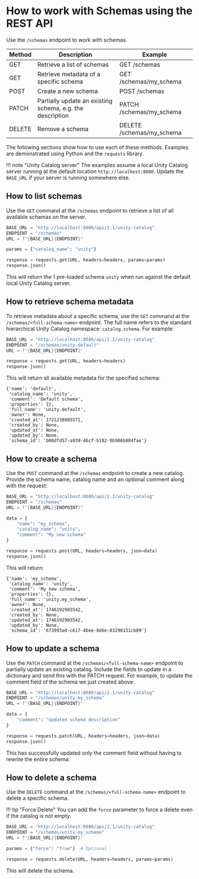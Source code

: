 # How to work with Schemas using the REST API

Use the `/schemas` endpoint to work with schemas.

| Method | Description                                               | Example                   |
| ------ | --------------------------------------------------------- | ------------------------- |
| GET    | Retrieve a list of schemas                                | GET /schemas              |
| GET    | Retrieve metadata of a specific schema                    | GET /schemas/my_schema    |
| POST   | Create a new schema                                       | POST /schemas             |
| PATCH  | Partially update an existing schema, e.g. the description | PATCH /schemas/my_schema  |
| DELETE | Remove a schema                                           | DELETE /schemas/my_schema |

The following sections show how to use each of these methods. Examples are demonstrated using Python and the `requests` library.

<!-- prettier-ignore -->
!!! note "Unity Catalog server"
    The examples assume a local Unity Catalog server running at the default location `http://localhost:8080`. Update the `BASE_URL` if your server is running somewhere else.

## How to list schemas

Use the `GET` command at the `/schemas` endpoint to retrieve a list of all available schemas on the server.

```python
BASE_URL = "http://localhost:8080/api/2.1/unity-catalog"
ENDPOINT = "/schemas"
URL = f"{BASE_URL}{ENDPOINT}"

params = {"catalog_name": "unity"}

response = requests.get(URL, headers=headers, params=params)
response.json()
```

This will return the 1 pre-loaded schema `unity` when run against the default local Unity Catalog server.

## How to retrieve schema metadata

To retrieve metadata about a specific schema, use the `GET` command at the `/schemas/<full-schema-name>` endpoint. The full name refers to the standard hierarchical Unity Catalog namespace: `catalog.schema`. For example:

```python
BASE_URL = "http://localhost:8080/api/2.1/unity-catalog"
ENDPOINT = "/schemas/unity.default"
URL = f"{BASE_URL}{ENDPOINT}"

response = requests.get(URL, headers=headers)
response.json()
```

This will return all available metadata for the specified schema:

```
{'name': 'default',
 'catalog_name': 'unity',
 'comment': 'Default schema',
 'properties': {},
 'full_name': 'unity.default',
 'owner': None,
 'created_at': 1721238005571,
 'created_by': None,
 'updated_at': None,
 'updated_by': None,
 'schema_id': 'b08dfd57-a939-46cf-b102-9b906b884fae'}
```

## How to create a schema

Use the `POST` command at the `/schemas` endpoint to create a new catalog. Provide the schema name, catalog name and an optional comment along with the request:

```python
BASE_URL = "http://localhost:8080/api/2.1/unity-catalog"
ENDPOINT = "/schemas"
URL = f"{BASE_URL}{ENDPOINT}"

data = {
    "name": "my_schema",
    "catalog_name": "unity",
    "comment": "My new schema"
}

response = requests.post(URL, headers=headers, json=data)
response.json()
```

This will return:

```
{'name': 'my_schema',
 'catalog_name': 'unity',
 'comment': 'My new schema',
 'properties': {},
 'full_name': 'unity.my_schema',
 'owner': None,
 'created_at': 1746192903542,
 'created_by': None,
 'updated_at': 1746192903542,
 'updated_by': None,
 'schema_id': '673993a0-c617-4bee-8d6e-03290151cb89'}
```

## How to update a schema

Use the `PATCH` command at the `/schemas/<full-schema-name>` endpoint to partially update an existing catalog. Include the fields to update in a dictionary and send this with the PATCH request. For example, to update the comment field of the schema we just created above:

```python
BASE_URL = "http://localhost:8080/api/2.1/unity-catalog"
ENDPOINT = "/schemas/unity.my_schema"
URL = f"{BASE_URL}{ENDPOINT}"

data = {
    "comment": "Updated schema description"
}

response = requests.patch(URL, headers=headers, json=data)
response.json()
```

This has successfully updated only the comment field without having to rewrite the entire schema.

## How to delete a schema

Use the `DELETE` command at the `/schemas/<full-schema-name>` endpoint to delete a specific schema.

<!-- prettier-ignore -->
!!! tip "Force Delete"
    You can add the `force` parameter to force a delete even if the catalog is not empty.

```python
BASE_URL = "http://localhost:8080/api/2.1/unity-catalog"
ENDPOINT = "/schemas/unity.my_schema"
URL = f"{BASE_URL}{ENDPOINT}"

params = {"force": "true"}  # Optional

response = requests.delete(URL, headers=headers, params=params)
```

This will delete the schema.
